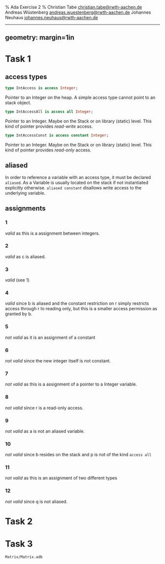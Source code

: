 % Ada Exercise 2
% Christian Tabe <christian.tabe@rwth-aachen.de>
  Andreas Wüstenberg <andreas.wuestenberg@rwth-aachen.de>
  Johannes Neuhaus <johannes.neuhaus@rwth-aachen.de>

    
---
geometry: margin=1in
---

# Task 1

## access types 

```Ada
type IntAccess is access Integer;
```
Pointer to an Integer on the heap. A simple access type cannot point to an
stack object.  

```Ada
type IntAccessAll is access all Integer;
```
Pointer to an Integer. Maybe on the Stack or on library (static) level. This 
kind of pointer provides *read-write* access.  

```Ada
type IntAccessConst is access constant Integer;
```
Pointer to an Integer. Maybe on the Stack or on library (static) level. This 
kind of pointer provides *read-only* access.  

## aliased
In order to reference a variable with an access type, it must be declared 
`aliased`. As a Variable is usually located on the stack if not instantiated 
explicitly otherwise. `aliased constant` disallows write access to the 
underlying variable.  

## assignments
### 1
*valid* as this is a assignment between integers. 

### 2
*valid* as c is aliased.

### 3
*valid* (see 1)

### 4
*valid* since b is aliased and the constant restriction on r simply restricts
access through r to reading only, but this is a smaller access permission as
granted by b.

### 5
*not valid* as it is an assignment of a constant

### 6
*not valid* since the new integer itself is not constant. 

### 7
*not valid* as this is a assignment of a pointer to a Integer variable.

### 8
*not valid* since r is a read-only access.

### 9
*not valid* as a is not an aliased variable.

### 10
*not valid* since b resides on the stack and p is not of the kind `access all`

### 11
*not valid* as this is an assignment of two different types

### 12
*not valid* since q is not aliased.

# Task 2

# Task 3

`Matrix/Matrix.adb`


